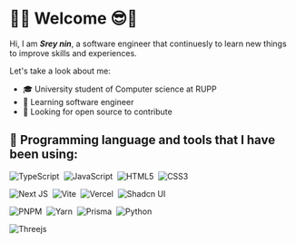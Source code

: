 # 🤗😎 Welcome 😎🤗

Hi, I am **_Srey nin_**, a software engineer that continuesly to learn new things to improve skills and experiences.

Let's take a look about me:
- :mortar_board: University student of Computer science at RUPP
- 🌱 Learning software engineer
- 🤔 Looking for open source to contribute

## 🤖 Programming language and tools that I have been using:

![TypeScript](https://img.shields.io/badge/typescript-%23007ACC.svg?style=for-the-badge&logo=typescript&logoColor=white)
&nbsp;![JavaScript](https://img.shields.io/badge/javascript-%23323330.svg?style=for-the-badge&logo=javascript&logoColor=%23F7DF1E)
&nbsp;![HTML5](https://img.shields.io/badge/html5-%23E34F26.svg?style=for-the-badge&logo=html5&logoColor=white)
&nbsp;![CSS3](https://img.shields.io/badge/css3-%231572B6.svg?style=for-the-badge&logo=css3&logoColor=white)

![Next JS](https://img.shields.io/badge/Next-black?style=for-the-badge&logo=next.js&logoColor=white)
&nbsp;![Vite](https://img.shields.io/badge/vite-%23646CFF.svg?style=for-the-badge&logo=vite&logoColor=white)
&nbsp;![Vercel](https://img.shields.io/badge/vercel-%23000000.svg?style=for-the-badge&logo=vercel&logoColor=white)
&nbsp;![Shadcn UI](https://img.shields.io/badge/SHADCN_UI-%23111000.svg?style=for-the-badge&logo=shadcnui)

![PNPM](https://img.shields.io/badge/pnpm-%234a4a4a.svg?style=for-the-badge&logo=pnpm&logoColor=f69220)
&nbsp;![Yarn](https://img.shields.io/badge/yarn-%232C8EBB.svg?style=for-the-badge&logo=yarn&logoColor=white)
&nbsp;![Prisma](https://img.shields.io/badge/Prisma-3982CE?style=for-the-badge&logo=Prisma&logoColor=white)
&nbsp;![Python](https://img.shields.io/badge/python-3670A0?style=for-the-badge&logo=python&logoColor=ffdd54)

![Threejs](https://img.shields.io/badge/threejs-black?style=for-the-badge&logo=three.js&logoColor=white)







<!--
**This Dynamic Image's from -> [Capsule-Render](https://github.com/kyechan99/capsule-render) - Press F5!**
-->

<!--

![footer](https://capsule-render.vercel.app/api?type=wave&color=gradient&height=150&section=footer)
-->
